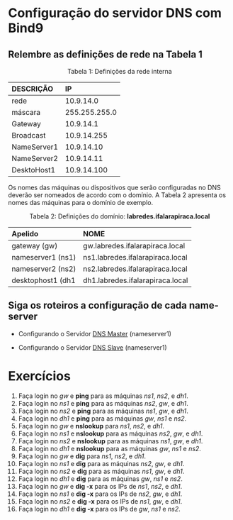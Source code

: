 # Configuração do servidor DNS com Bind9

## Relembre as definições de rede na Tabela 1


<p><center> Tabela 1: Definições da rede interna</center></p>

| DESCRIÇÃO   | IP            |
|:------------|:------------- |
| rede        | 10.9.14.0     |
| máscara     | 255.255.255.0 |
| Gateway     | 10.9.14.1     |
| Broadcast   | 10.9.14.255   |
| NameServer1 | 10.9.14.10    |
| NameServer2 | 10.9.14.11    |
| DesktoHost1 | 10.9.14.100    |



Os nomes das máquinas ou dispositivos que serão configuradas no DNS deverão ser nomeados de acordo com o domínio. A Tabela 2 apresenta os nomes das máquinas para o domínio de exemplo.

<p><center> Tabela 2: Definições do domínio: <b>labredes.ifalarapiraca.local</b></center></p>

|      Apelido      |               NOME               |
|:------------------|:---------------------------------|
| gateway (gw)      | gw.labredes.ifalarapiraca.local  |
| nameserver1 (ns1) | ns1.labredes.ifalarapiraca.local |
| nameserver2 (ns2) | ns2.labredes.ifalarapiraca.local |
| desktophost1 (dh1 | dh1.labredes.ifalarapiraca.local |

## Siga os roteiros a configuração de cada name-server

- Configurando o Servidor [DNS Master](https://github.com/alaelson/labredes2020/blob/master/network/bind9/master.md) (nameserver1)

- Configurando o Servidor [DNS Slave](https://github.com/alaelson/labredes2020/blob/master/network/bind9/slave.md) (nameserver1)

# Exercícios

   1. Faça login no *gw* e **ping** para as máquinas *ns1*, *ns2*, e *dh1*.
   2. Faça login no *ns1* e **ping** para as máquinas *ns2*, *gw*, e *dh1*.
   3. Faça login no *ns2* e **ping** para as máquinas *ns1*, *gw*, e *dh1*.
   4. Faça login no *dh1* e **ping** para as máquinas *gw*, *ns1* e *ns2*.
   5. Faça login no *gw* e **nslookup** para *ns1*, *ns2*, e *dh1*.
   6. Faça login no *ns1* e **nslookup** para as máquinas *ns2*, *gw*, e *dh1*.
   7. Faça login no *ns2* e **nslookup** para as máquinas *ns1*, *gw*, e *dh1*.
   8. Faça login no *dh1* e **nslookup** para as máquinas *gw*, *ns1* e *ns2*.
   9. Faça login no *gw* e **dig** para *ns1*, *ns2*, e *dh1*.
   10. Faça login no *ns1* e **dig** para as máquinas *ns2*, *gw*, e *dh1*.
   11. Faça login no *ns2* e **dig** para as máquinas *ns1*, *gw*, e *dh1*.
   12. Faça login no *dh1* e **dig** para as máquinas *gw*, *ns1* e *ns2*.
   13. Faça login no *gw* e **dig -x** para os IPs de *ns1*, *ns2*, e *dh1*.
   14. Faça login no *ns1* e **dig -x** para os IPs de *ns2*, *gw*, e *dh1*.
   15. Faça login no *ns2* e **dig -x** para os IPs de *ns1*, *gw*, e *dh1*.
   16. Faça login no *dh1* e **dig -x** para os IPs de *gw*, *ns1* e *ns2*.


